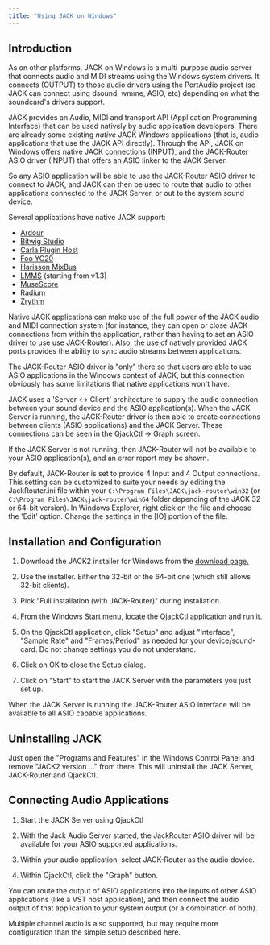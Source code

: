 ```yaml
---
title: "Using JACK on Windows"
---
```


## Introduction

As on other platforms, JACK on Windows is a multi-purpose audio server that
connects audio and MIDI streams using the Windows system drivers.
It connects (OUTPUT) to those audio drivers using the PortAudio project
(so JACK can connect using dsound, wmme, ASIO, etc) depending on what
the soundcard's drivers support.

JACK provides an Audio, MIDI and transport API (Application Programming Interface)
that can be used natively by audio application developers.
There are already some existing *native* JACK Windows applications
(that is, audio applications that use the JACK API directly).
Through the API, JACK on Windows offers native JACK connections (INPUT),
and the JACK-Router ASIO driver (INPUT) that offers an ASIO linker to the JACK Server.

So any ASIO application will be able to use the JACK-Router ASIO driver to
connect to JACK, and JACK can then be used to route that audio to other
applications connected to the JACK Server, or out to the system sound device.

Several applications have native JACK support:

  * [Ardour](https://ardour.org/)
  * [Bitwig Studio](https://www.bitwig.com/)
  * [Carla Plugin Host](https://kx.studio/Applications:Carla)
  * [Foo YC20](https://github.com/sampov2/foo-yc20)
  * [Harisson MixBus](https://harrisonconsoles.com/product/mixbus/)
  * [LMMS](https://lmms.io/) (starting from v1.3)
  * [MuseScore](http://musescore.org/)
  * [Radium](http://users.notam02.no/~kjetism/radium/)
  * [Zrythm](https://www.zrythm.org/en/)

Native JACK applications can make use of the full power of the JACK audio and
MIDI connection system (for instance, they can open or close JACK connections
from within the application, rather than having to set an ASIO driver to use
use JACK-Router).
Also, the use of natively provided JACK ports provides the ability to sync
audio streams between applications.

The JACK-Router ASIO driver is "only" there so that users are able to use ASIO
applications in the Windows context of JACK, but this connection obviously has
some limitations that native applications won't have.

JACK uses a 'Server <-> Client' architecture to supply the audio connection
between your sound device and the ASIO application(s).
When the JACK Server is running, the JACK-Router driver is then able to create
connections between clients (ASIO applications) and the JACK Server.
These connections can be seen in the QjackCtl -> Graph screen.

If the JACK Server is not running, then JACK-Router will not be available to
your ASIO application(s), and an error report may be shown.

By default, JACK-Router is set to provide 4 Input and 4 Output connections.
This setting can be customized to suite your needs by editing the
JackRouter.ini file within your
`C:\Program Files\JACK\jack-router\win32` (or `C:\Program Files\JACK\jack-router\win64`
folder depending of the JACK 32 or 64-bit version).
In Windows Explorer, right click on the file and choose the 'Edit' option.
Change the settings in the [IO] portion of the file.

## Installation and Configuration

1. Download the JACK2 installer for Windows from the [download page.](/downloads/)

2. Use the installer. Either the 32-bit or the 64-bit one (which still allows 32-bit clients).

3. Pick "Full installation (with JACK-Router)" during installation.

4. From the Windows Start menu, locate the QjackCtl application and run it.

5. On the QjackCtl application, click "Setup" and adjust "Interface", "Sample Rate" and "Frames/Period" as needed for your device/sound-card.
  Do not change settings you do not understand.

6. Click on OK to close the Setup dialog.

8. Click on "Start" to start the JACK Server with the parameters you just set up.

When the JACK Server is running the JACK-Router ASIO interface will be
available to all ASIO capable applications.

## Uninstalling JACK

Just open the "Programs and Features" in the Windows Control Panel and
remove "JACK2 version ..." from there.
This will uninstall the JACK Server, JACK-Router and QjackCtl.

## Connecting Audio Applications

1. Start the JACK Server using QjackCtl

2. With the Jack Audio Server started, the JackRouter ASIO driver
  will be available for your ASIO supported applications.

3. Within your audio application, select JACK-Router as the audio device.

4. Within QjackCtl, click the "Graph" button.

You can route the output of ASIO applications into the inputs of other ASIO
applications (like a VST host application), and then connect the audio output
of that application to your system output (or a combination of both).

Multiple channel audio is also supported, but may require more configuration
than the simple setup described here.
